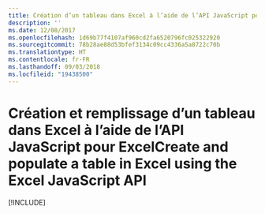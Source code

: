 ```yaml
---
title: Création d’un tableau dans Excel à l’aide de l’API JavaScript pour Excel
description: ''
ms.date: 12/08/2017
ms.openlocfilehash: 1d69b77f4107af960cd2fa6520796fc025322920
ms.sourcegitcommit: 78b28ae88d53bfef3134c09cc4336a5a8722c70b
ms.translationtype: HT
ms.contentlocale: fr-FR
ms.lasthandoff: 09/03/2018
ms.locfileid: "19438500"
---
```

# <a name="create-and-populate-a-table-in-excel-using-the-excel-javascript-api"></a><span data-ttu-id="6d068-102">Création et remplissage d’un tableau dans Excel à l’aide de l’API JavaScript pour Excel</span><span class="sxs-lookup"><span data-stu-id="6d068-102">Create and populate a table in Excel using the Excel JavaScript API</span></span>

[!INCLUDE[](../includes/excel-tutorial-create-table.md)]